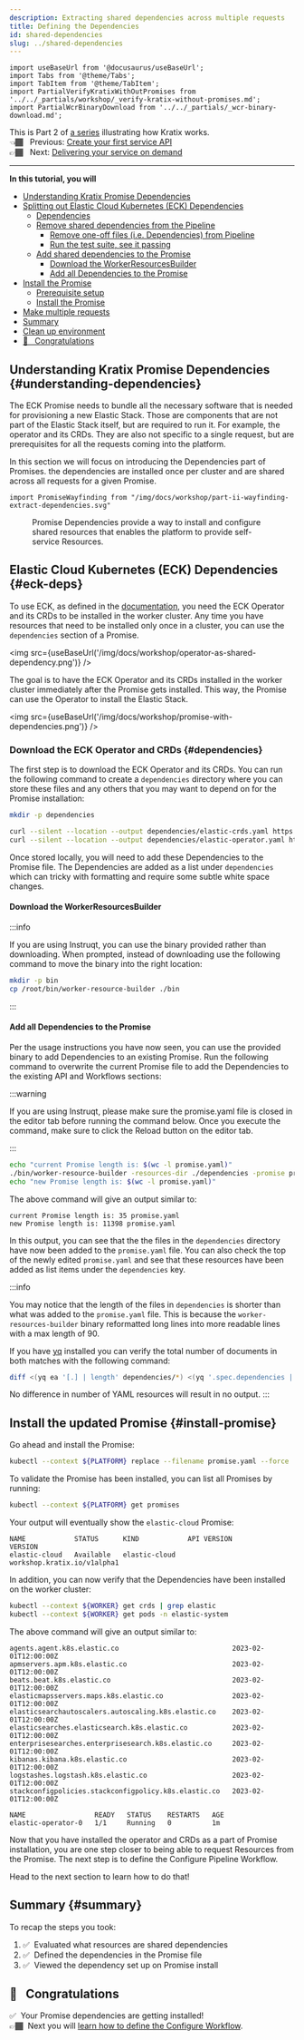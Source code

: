 ```yaml
---
description: Extracting shared dependencies across multiple requests
title: Defining the Dependencies
id: shared-dependencies
slug: ../shared-dependencies
---
```


```mdx-code-block
import useBaseUrl from '@docusaurus/useBaseUrl';
import Tabs from '@theme/Tabs';
import TabItem from '@theme/TabItem';
import PartialVerifyKratixWithOutPromises from '../../_partials/workshop/_verify-kratix-without-promises.md';
import PartialWcrBinaryDownload from '../../_partials/_wcr-binary-download.md';
```

This is Part 2 of [a series](intro) illustrating how Kratix works. <br />
👈🏾&nbsp;&nbsp; Previous: [Create your first service API](creating-an-api) <br />
👉🏾&nbsp;&nbsp; Next: [Delivering your service on demand](service-on-demand) <br />

<hr />

**In this tutorial, you will**

- [Understanding Kratix Promise Dependencies](#understanding-dependencies)
- [Splitting out Elastic Cloud Kubernetes (ECK) Dependencies](#splitting-dependencies)
  - [Dependencies](#dependencies)
  - [Remove shared dependencies from the Pipeline](#remove-shared-dependencies-from-the-pipeline)
    - [Remove one-off files (i.e. Dependencies) from Pipeline](#remove-one-off-files-ie-dependencies-from-pipeline)
    - [Run the test suite, see it passing](#run-the-test-suite-see-it-passing)
  - [Add shared dependencies to the Promise](#add-shared-dependencies-to-the-promise)
    - [Download the WorkerResourcesBuilder](#download-the-workerresourcesbuilder)
    - [Add all Dependencies to the Promise](#add-all-dependencies-to-the-promise)
- [Install the Promise](#install-promise)
  - [Prerequisite setup](#prerequisite-setup)
  - [Install the Promise](#install-the-promise)
- [Make multiple requests](#resource-requests)
- [Summary](#summary-summary)
- [Clean up environment](#clean-up-environment-cleanup)
- [🎉   Congratulations](#--congratulations)

## Understanding Kratix Promise Dependencies {#understanding-dependencies}

The ECK Promise needs to bundle all the necessary software that is needed for provisioning a new Elastic Stack. Those are components that are not part of the Elastic Stack itself, but are required to run it. For example, the operator and its CRDs. They are also not specific to a single request, but are prerequisites for all the requests coming into the platform.

In this section we will focus on introducing the Dependencies part of Promises. the dependencies are installed once per cluster and are shared across all requests for a given Promise.

```mdx-code-block
import PromiseWayfinding from "/img/docs/workshop/part-ii-wayfinding-extract-dependencies.svg"
```

<figure class="diagram">
  <PromiseWayfinding className="small"/>

  <figcaption>Promise Dependencies provide a way to install and configure shared resources that enables the platform to provide self-service Resources.</figcaption>
</figure>

## Elastic Cloud Kubernetes (ECK) Dependencies {#eck-deps}

To use ECK, as defined in the [documentation](https://www.elastic.co/guide/en/cloud-on-k8s/2.8/k8s-deploy-eck.html), you need the ECK Operator and its CRDs to be installed in the worker cluster. Any time you have resources that need to be installed only once in a cluster, you can use the `dependencies` section of a Promise.

<img src={useBaseUrl('/img/docs/workshop/operator-as-shared-dependency.png')} />

The goal is to have the ECK Operator and its CRDs installed in the worker cluster immediately after the Promise gets installed. This way, the Promise can use the Operator to install the Elastic Stack.

<img src={useBaseUrl('/img/docs/workshop/promise-with-dependencies.png')} />

### Download the ECK Operator and CRDs {#dependencies}

The first step is to download the ECK Operator and its CRDs. You can run the following command to create a `dependencies` directory where you can store these files and any others that you may want to depend on for the Promise installation:

```bash
mkdir -p dependencies

curl --silent --location --output dependencies/elastic-crds.yaml https://download.elastic.co/downloads/eck/2.8.0/crds.yaml
curl --silent --location --output dependencies/elastic-operator.yaml https://download.elastic.co/downloads/eck/2.8.0/operator.yaml
```

Once stored locally, you will need to add these Dependencies to the Promise file. The Dependencies are added as a list under `dependencies` which can tricky with formatting and require some subtle white space changes.

#### Download the WorkerResourcesBuilder

:::info

If you are using Instruqt, you can use the binary provided rather than downloading. When prompted, instead of downloading use the following command to move the binary into the right location:

```bash
mkdir -p bin
cp /root/bin/worker-resource-builder ./bin
```

:::

<PartialWcrBinaryDownload />

#### Add all Dependencies to the Promise

Per the usage instructions you have now seen, you can use the provided binary to add Dependencies to an existing Promise. Run the following command to overwrite the current Promise file to add the Dependencies to the existing API and Workflows sections:

:::warning

If you are using Instruqt, please make sure the promise.yaml file is closed in
the editor tab before running the command below. Once you execute the command,
make sure to click the Reload button on the editor tab.

:::

```bash
echo "current Promise length is: $(wc -l promise.yaml)"
./bin/worker-resource-builder -resources-dir ./dependencies -promise promise.yaml | tee tmp-promise.yaml  >/dev/null; mv tmp-promise.yaml promise.yaml
echo "new Promise length is: $(wc -l promise.yaml)"
```

The above command will give an output similar to:

```shell-session
current Promise length is: 35 promise.yaml
new Promise length is: 11398 promise.yaml
```

In this output, you can see that the the files in the `dependencies` directory have now been added to the `promise.yaml` file. You can also check the top of the newly edited `promise.yaml` and see that these resources have been added as list items under the `dependencies` key.

:::info

You may notice that the length of the files in `dependencies` is shorter than what was added to the `promise.yaml` file. This is because the `worker-resources-builder` binary reformatted long lines into more readable lines with a max length of 90.

If you have [yq](https://mikefarah.gitbook.io/yq/) installed you can verify the total number of documents in both matches with the following command:

```bash
diff <(yq ea '[.] | length' dependencies/*) <(yq '.spec.dependencies | length' promise.yaml)
```

No difference in number of YAML resources will result in no output.
:::

## Install the updated Promise {#install-promise}

Go ahead and install the Promise:

```bash
kubectl --context ${PLATFORM} replace --filename promise.yaml --force
```

To validate the Promise has been installed, you can list all Promises by running:

```bash
kubectl --context ${PLATFORM} get promises
```

Your output will eventually show the `elastic-cloud` Promise:

```shell-session
NAME            STATUS      KIND            API VERSION                   VERSION
elastic-cloud   Available   elastic-cloud   workshop.kratix.io/v1alpha1
```

In addition, you can now verify that the Dependencies have been installed on the worker cluster:

```bash
kubectl --context ${WORKER} get crds | grep elastic
kubectl --context ${WORKER} get pods -n elastic-system
```

The above command will give an output similar to:

```shell-session
agents.agent.k8s.elastic.co                            2023-02-01T12:00:00Z
apmservers.apm.k8s.elastic.co                          2023-02-01T12:00:00Z
beats.beat.k8s.elastic.co                              2023-02-01T12:00:00Z
elasticmapsservers.maps.k8s.elastic.co                 2023-02-01T12:00:00Z
elasticsearchautoscalers.autoscaling.k8s.elastic.co    2023-02-01T12:00:00Z
elasticsearches.elasticsearch.k8s.elastic.co           2023-02-01T12:00:00Z
enterprisesearches.enterprisesearch.k8s.elastic.co     2023-02-01T12:00:00Z
kibanas.kibana.k8s.elastic.co                          2023-02-01T12:00:00Z
logstashes.logstash.k8s.elastic.co                     2023-02-01T12:00:00Z
stackconfigpolicies.stackconfigpolicy.k8s.elastic.co   2023-02-01T12:00:00Z

NAME                 READY   STATUS    RESTARTS   AGE
elastic-operator-0   1/1     Running   0          1m
```

Now that you have installed the operator and CRDs as a part of Promise installation, you are one step closer to being able to request Resources from the Promise. The next step is to define the Configure Pipeline Workflow.

Head to the next section to learn how to do that!

## Summary {#summary}

To recap the steps you took:

1. ✅&nbsp;&nbsp;Evaluated what resources are shared dependencies
1. ✅&nbsp;&nbsp;Defined the dependencies in the Promise file
1. ✅&nbsp;&nbsp;Viewed the dependency set up on Promise install

## 🎉 &nbsp; Congratulations

✅&nbsp;&nbsp;Your Promise dependencies are getting installed!<br />
👉🏾&nbsp;&nbsp;Next you will [learn how to define the Configure Workflow](./service-on-demand).
